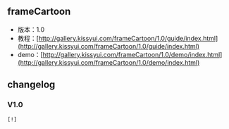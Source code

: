 ## frameCartoon

* 版本：1.0
* 教程：[http://gallery.kissyui.com/frameCartoon/1.0/guide/index.html](http://gallery.kissyui.com/frameCartoon/1.0/guide/index.html)
* demo：[http://gallery.kissyui.com/frameCartoon/1.0/demo/index.html](http://gallery.kissyui.com/frameCartoon/1.0/demo/index.html)

## changelog

### V1.0

    [!]


